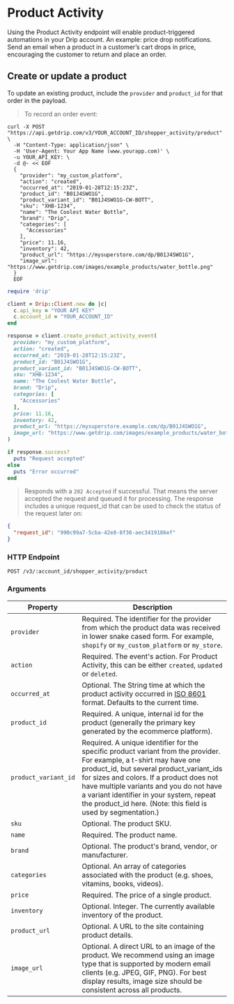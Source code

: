 # Product Activity

Using the Product Activity endpoint will enable product-triggered automations in your Drip account. An example: price drop notifications. Send an email when a product in a customer’s cart drops in price, encouraging the customer to return and place an order.

## Create or update a product

To update an existing product, include the <code>provider</code> and <code>product_id</code> for that order in the payload.

> To record an order event:

```shell
curl -X POST "https://api.getdrip.com/v3/YOUR_ACCOUNT_ID/shopper_activity/product" \
  -H "Content-Type: application/json" \
  -H 'User-Agent: Your App Name (www.yourapp.com)' \
  -u YOUR_API_KEY: \
  -d @- << EOF
  {
    "provider": "my_custom_platform",
    "action": "created",
    "occurred_at": "2019-01-28T12:15:23Z",
    "product_id": "B01J4SWO1G",
    "product_variant_id": "B01J4SWO1G-CW-BOTT",
    "sku": "XHB-1234",
    "name": "The Coolest Water Bottle",
    "brand": "Drip",
    "categories": [
      "Accessories"
    ],
    "price": 11.16,
    "inventory": 42,
    "product_url": "https://mysuperstore.com/dp/B01J4SWO1G",
    "image_url": "https://www.getdrip.com/images/example_products/water_bottle.png"
  }
  EOF
```

```ruby
require 'drip'

client = Drip::Client.new do |c|
  c.api_key = "YOUR API KEY"
  c.account_id = "YOUR_ACCOUNT_ID"
end

response = client.create_product_activity_event(
  provider: "my_custom_platform",
  action: "created",
  occurred_at: "2019-01-28T12:15:23Z",
  product_id: "B01J4SWO1G",
  product_variant_id: "B01J4SWO1G-CW-BOTT",
  sku: "XHB-1234",
  name: "The Coolest Water Bottle",
  brand: "Drip",
  categories: [
    "Accessories"
  ],
  price: 11.16,
  inventory: 42,
  product_url: "https://mysuperstore.example.com/dp/B01J4SWO1G",
  image_url: "https://www.getdrip.com/images/example_products/water_bottle.png"
)

if response.success?
  puts "Request accepted"
else
  puts "Error occurred"
end
```

> Responds with a <code>202 Accepted</code> if successful. That means the server accepted the request and queued it for processing. The response includes a unique request_id that can be used to check the status of the request later on:

```json
{
  "request_id": "990c99a7-5cba-42e8-8f36-aec3419186ef"
}
```

### HTTP Endpoint

`POST /v3/:account_id/shopper_activity/product`

### Arguments

<table>
  <thead>
    <tr>
      <th>Property</th>
      <th>Description</th>
    </tr>
  </thead>
  <tbody>
    <tr>
      <td><code>provider</code></td>
      <td>Required. The identifier for the provider from which the product data was received in lower snake cased form. For example, <code>shopify</code> or <code>my_custom_platform</code> or <code>my_store</code>.</td>
    </tr>
    <tr>
      <td><code>action</code></td>
      <td>Required. The event's action. For Product Activity, this can be either <code>created</code>, <code>updated</code> or <code>deleted</code>.
    </tr>
    <tr>
      <td><code>occurred_at</code></td>
      <td>Optional. The String time at which the product activity occurred in <a href="http://en.wikipedia.org/wiki/ISO_8601">ISO 8601</a> format. Defaults to the current time.</td>
    </tr>
    <tr>
      <td><code>product_id</code></td>
      <td>Required. A unique, internal id for the product (generally the primary key generated by the ecommerce platform).</td>
    </tr>
    <tr>
      <td><code>product_variant_id</code></td>
      <td>Required. A unique identifier for the specific product variant from the provider. For example, a t-shirt may have one product_id, but several product_variant_ids for sizes and colors. If a product does not have multiple variants and you do not have a variant identifier in your system, repeat the product_id here. (Note: this field is used by segmentation.)</td>
    </tr>
    <tr>
      <td><code>sku</code></td>
      <td>Optional. The product SKU.</td>
    </tr>
    <tr>
      <td><code>name</code></td>
      <td>Required. The product name.</td>
    </tr>
    <tr>
      <td><code>brand</code></td>
      <td>Optional. The product's brand, vendor, or manufacturer.</td>
    </tr>
    <tr>
      <td><code>categories</code></td>
      <td>Optional. An array of categories associated with the product (e.g. shoes, vitamins, books, videos).</td>
    </tr>
    <tr>
      <td><code>price</code></td>
      <td>Required. The price of a single product.</td>
    </tr>
    <tr>
      <td><code>inventory</code></td>
      <td>Optional. Integer. The currently available inventory of the product.</td>
    </tr>
    <tr>
      <td><code>product_url</code></td>
      <td>Optional. A URL to the site containing product details.</td>
    </tr>
    <tr>
      <td><code>image_url</code></td>
      <td>Optional. A direct URL to an image of the  product. We recommend using an image type that is supported by modern email clients (e.g. JPEG, GIF, PNG). For best display results, image size should be consistent across all products.</td>
    </tr>
  </tbody>
</table>
